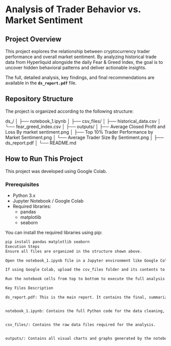 # Analysis of Trader Behavior vs. Market Sentiment

## Project Overview

This project explores the relationship between cryptocurrency trader performance and overall market sentiment. By analyzing historical trade data from Hyperliquid alongside the daily Fear & Greed Index, the goal is to uncover hidden behavioral patterns and deliver actionable insights.

The full, detailed analysis, key findings, and final recommendations are available in the **`ds_report.pdf`** file.

## Repository Structure

The project is organized according to the following structure:

ds_/
│
├── notebook_1.ipynb
│
├── csv_files/
│   ├── historical_data.csv
│   └── fear_greed_index.csv
│
├── outputs/
│   ├── Average Closed Profit and Loss By market sentiment.png
│   ├── Top 10% Trader Performance by Market Sentiment.png
│   └── Average Trader Size By Sentiment.png
│
├── ds_report.pdf
│
└── README.md

## How to Run This Project

This project was developed using Google Colab.

### Prerequisites

* Python 3.x
* Jupyter Notebook / Google Colab
* Required libraries:
    * pandas
    * matplotlib
    * seaborn

You can install the required libraries using pip:
```bash
pip install pandas matplotlib seaborn
Execution Steps
Ensure all files are organized in the structure shown above.

Open the notebook_1.ipynb file in a Jupyter environment like Google Colab.

If using Google Colab, upload the csv_files folder and its contents to the session storage.

Run the notebook cells from top to bottom to execute the full analysis and generate the visual outputs.

Key Files Description

ds_report.pdf: This is the main report. It contains the final, summarized insights, the full data-driven narrative, and the actionable recommendations based on the analysis.


notebook_1.ipynb: Contains the full Python code for the data cleaning, processing, and all analytical steps performed.


csv_files/: Contains the raw data files required for the analysis.


outputs/: Contains all visual charts and graphs generated by the notebook, which are referenced in the final report.

